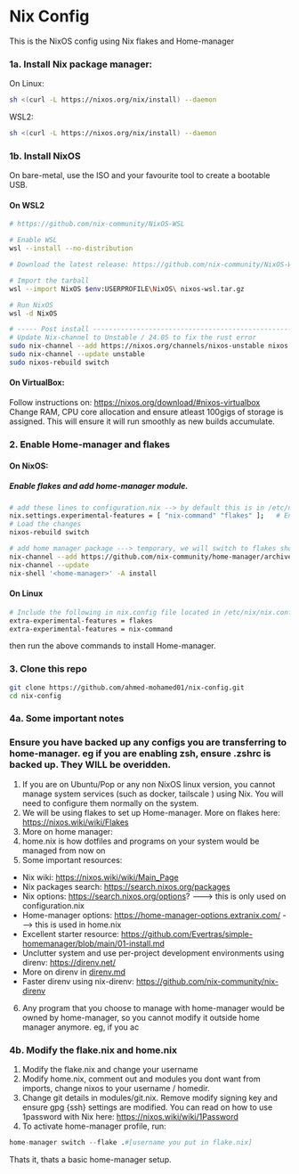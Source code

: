# Nix Config

This is the NixOS config using Nix flakes and Home-manager

### 1a. Install Nix package manager:
On Linux:
```bash
sh <(curl -L https://nixos.org/nix/install) --daemon
```
WSL2:
```bash
sh <(curl -L https://nixos.org/nix/install) --daemon
```

### 1b. Install NixOS

On bare-metal, use the ISO and your favourite tool to create a bootable USB.
#### On WSL2
```bash
# https://github.com/nix-community/NixOS-WSL

# Enable WSL
wsl --install --no-distribution

# Download the latest release: https://github.com/nix-community/NixOS-WSL/releases

# Import the tarball
wsl --import NixOS $env:USERPROFILE\NixOS\ nixos-wsl.tar.gz

# Run NixOS
wsl -d NixOS

# ----- Post install ---------------------------------------------------------------#
# Update Nix-channel to Unstable / 24.05 to fix the rust error
sudo nix-channel --add https://nixos.org/channels/nixos-unstable nixos
sudo nix-channel --update unstable
sudo nixos-rebuild switch

```

#### On VirtualBox:
Follow instructions on: https://nixos.org/download/#nixos-virtualbox
Change RAM, CPU core allocation and ensure atleast 100gigs of storage is assigned. This will ensure it will run smoothly as new builds accumulate.

### 2. Enable Home-manager and flakes
#### On NixOS:
##### Enable flakes and add home-manager module.
```bash
# add these lines to configuration.nix --> by default this is in /etc/nixos/configuration.nix
nix.settings.experimental-features = [ "nix-command" "flakes" ];   # Enable flakes and Home-Manager
# Load the changes
nixos-rebuild switch

# add home manager package ---> temporary, we will switch to flakes shortly. 
nix-channel --add https://github.com/nix-community/home-manager/archive/master.tar.gz home-manager
nix-channel --update
nix-shell '<home-manager>' -A install

```
#### 

#### On Linux
```bash
# Include the following in nix.config file located in /etc/nix/nix.config
extra-experimental-features = flakes
extra-experimental-features = nix-command
```
then run the above commands to install Home-manager. 

### 3. Clone this repo
```bash
git clone https://github.com/ahmed-mohamed01/nix-config.git
cd nix-config
```
### 4a. Some important notes

### Ensure you have backed up any configs you are transferring to home-manager. eg if you are enabling zsh, ensure .zshrc is backed up. They WILL be overidden.
1. If you are on Ubuntu/Pop or any non NixOS linux version, you cannot manage system services (such as docker, tailscale ) using Nix. You will need to configure them normally on the system. 
2. We will be using flakes to set up Home-manager. More on flakes here: https://nixos.wiki/wiki/Flakes
3. More on home manager: 
4. home.nix is how dotfiles and programs on your system would be managed from now on
5. Some important resources: 
- Nix wiki: https://nixos.wiki/wiki/Main_Page
- Nix packages search: https://search.nixos.org/packages
- Nix options: https://search.nixos.org/options? ---> this is only used on configuration.nix
- Home-manager options: https://home-manager-options.extranix.com/  ---> this is used in home.nix
- Excellent starter resource: https://github.com/Evertras/simple-homemanager/blob/main/01-install.md
- Unclutter system and use per-project development environments using direnv: https://direnv.net/
- More on direnv in [direnv.md](https://github.com/ahmed-mohamed01/nix-config/samples/direnv.md)
- Faster direnv using nix-direnv: https://github.com/nix-community/nix-direnv
6. Any program that you choose to manage with home-manager would be owned by home-manager, so you cannot modify it outside home manager anymore. eg, if you ac

### 4b. Modify the flake.nix and home.nix
1. Modify the flake.nix and change your username
2. Modify home.nix, comment out and modules you dont want from imports, change nixos to your username / homedir.
3. Change git details in modules/git.nix. Remove modify signing key and ensure gpg {ssh} settings are modified. You can read on how to use 1password with Nix here: https://nixos.wiki/wiki/1Password
3. To activate home-manager profile, run:
```nix
home-manager switch --flake .#[username you put in flake.nix]
```

Thats it, thats a basic home-manager setup. 